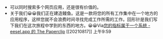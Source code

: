 - 可以同时搜索多个网页应用，还是很有价值的。
- 关于我们😀😀我们正在建造鳗鱼。这是一款将您的所有工作集中在一个地方的应用程序，这样您就不会浪费时间寻找完成工作所需的工作。回形针是我们写下我们在这次旅程中学到的东西的地方。😀😀Via[您的指标属于一个系统 - eesel.app 的 The Paperclip](https://www.eesel.app/blog/your-metrics-belong-in-a-system) [[20210817]] 上午9:59
